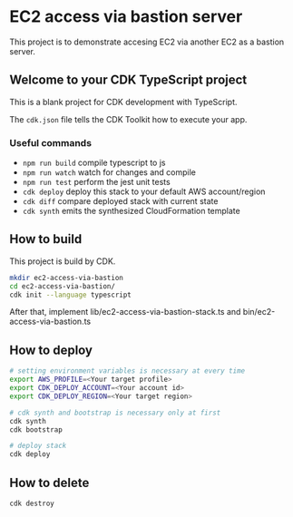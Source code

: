 # EC2 access via bastion server

This project is to demonstrate accesing EC2 via another EC2 as a bastion server.

## Welcome to your CDK TypeScript project

This is a blank project for CDK development with TypeScript.

The `cdk.json` file tells the CDK Toolkit how to execute your app.

### Useful commands

- `npm run build` compile typescript to js
- `npm run watch` watch for changes and compile
- `npm run test` perform the jest unit tests
- `cdk deploy` deploy this stack to your default AWS account/region
- `cdk diff` compare deployed stack with current state
- `cdk synth` emits the synthesized CloudFormation template

## How to build

This project is build by CDK.

```bash
mkdir ec2-access-via-bastion
cd ec2-access-via-bastion/
cdk init --language typescript
```

After that, implement lib/ec2-access-via-bastion-stack.ts and bin/ec2-access-via-bastion.ts

## How to deploy

```bash
# setting environment variables is necessary at every time
export AWS_PROFILE=<Your target profile>
export CDK_DEPLOY_ACCOUNT=<Your account id>
export CDK_DEPLOY_REGION=<Your target region>

# cdk synth and bootstrap is necessary only at first
cdk synth
cdk bootstrap

# deploy stack
cdk deploy
```

## How to delete

```bash
cdk destroy
```
